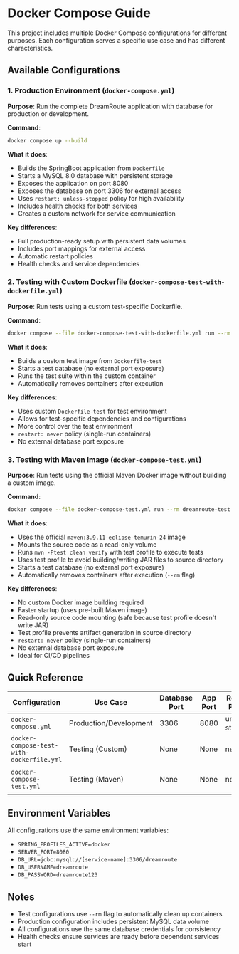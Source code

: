 # Docker Compose Guide

This project includes multiple Docker Compose configurations for different purposes. Each configuration serves a specific use case and has different characteristics.

## Available Configurations

### 1. Production Environment (`docker-compose.yml`)

**Purpose**: Run the complete DreamRoute application with database for production or development.

**Command**:
```bash
docker compose up --build
```

**What it does**:
- Builds the SpringBoot application from `Dockerfile`
- Starts a MySQL 8.0 database with persistent storage
- Exposes the application on port 8080
- Exposes the database on port 3306 for external access
- Uses `restart: unless-stopped` policy for high availability
- Includes health checks for both services
- Creates a custom network for service communication

**Key differences**:
- Full production-ready setup with persistent data volumes
- Includes port mappings for external access
- Automatic restart policies
- Health checks and service dependencies

### 2. Testing with Custom Dockerfile (`docker-compose-test-with-dockerfile.yml`)

**Purpose**: Run tests using a custom test-specific Dockerfile.

**Command**:
```bash
docker compose --file docker-compose-test-with-dockerfile.yml run --rm dreamroute-test
```

**What it does**:
- Builds a custom test image from `Dockerfile-test`
- Starts a test database (no external port exposure)
- Runs the test suite within the custom container
- Automatically removes containers after execution

**Key differences**:
- Uses custom `Dockerfile-test` for test environment
- Allows for test-specific dependencies and configurations
- More control over the test environment
- `restart: never` policy (single-run containers)
- No external database port exposure

### 3. Testing with Maven Image (`docker-compose-test.yml`)

**Purpose**: Run tests using the official Maven Docker image without building a custom image.

**Command**:
```bash
docker compose --file docker-compose-test.yml run --rm dreamroute-test
```

**What it does**:
- Uses the official `maven:3.9.11-eclipse-temurin-24` image
- Mounts the source code as a read-only volume
- Runs `mvn -Ptest clean verify` with test profile to execute tests
- Uses test profile to avoid building/writing JAR files to source directory
- Starts a test database (no external port exposure)
- Automatically removes containers after execution (`--rm` flag)

**Key differences**:
- No custom Docker image building required
- Faster startup (uses pre-built Maven image)
- Read-only source code mounting (safe because test profile doesn't write JAR)
- Test profile prevents artifact generation in source directory
- `restart: never` policy (single-run containers)
- No external database port exposure
- Ideal for CI/CD pipelines

## Quick Reference

| Configuration | Use Case | Database Port | App Port | Restart Policy | Image Source |
|---------------|----------|---------------|----------|----------------|--------------|
| `docker-compose.yml` | Production/Development | 3306 | 8080 | unless-stopped | Custom Dockerfile |
| `docker-compose-test-with-dockerfile.yml` | Testing (Custom) | None | None | never | Custom Dockerfile-test |
| `docker-compose-test.yml` | Testing (Maven) | None | None | never | Maven official image |

## Environment Variables

All configurations use the same environment variables:
- `SPRING_PROFILES_ACTIVE=docker`
- `SERVER_PORT=8080`
- `DB_URL=jdbc:mysql://[service-name]:3306/dreamroute`
- `DB_USERNAME=dreamroute`
- `DB_PASSWORD=dreamroute123`

## Notes

- Test configurations use `--rm` flag to automatically clean up containers
- Production configuration includes persistent MySQL data volume
- All configurations use the same database credentials for consistency
- Health checks ensure services are ready before dependent services start
